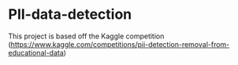 # PII-data-detection
This project is based off the Kaggle competition (https://www.kaggle.com/competitions/pii-detection-removal-from-educational-data)
